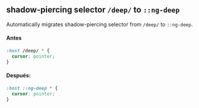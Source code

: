 ## shadow-piercing selector `/deep/` to `::ng-deep`

Automatically migrates shadow-piercing selector from `/deep/` to `::ng-deep`.

#### Antes
```css
:host /deep/ * {
  cursor: pointer;
}
```

#### Después:
```css
:host ::ng-deep * {
  cursor: pointer;
}
```
